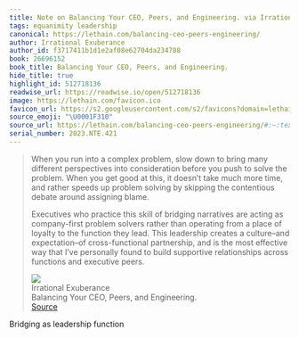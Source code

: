 ```yaml
---
title: Note on Balancing Your CEO, Peers, and Engineering. via Irrational Exuberance
tags: equanimity leadership
canonical: https://lethain.com/balancing-ceo-peers-engineering/
author: Irrational Exuberance
author_id: f3717411b1d1e2af08e62704da234788
book: 26696152
book_title: Balancing Your CEO, Peers, and Engineering.
hide_title: true
highlight_id: 512718136
readwise_url: https://readwise.io/open/512718136
image: https://lethain.com/favicon.ico
favicon_url: https://s2.googleusercontent.com/s2/favicons?domain=lethain.com
source_emoji: "\U0001F310"
source_url: https://lethain.com/balancing-ceo-peers-engineering/#:~:text=When%20you%20run,and%20executive%20peers.
serial_number: 2023.NTE.421
---
```

> When you run into a complex problem, slow down to bring many different perspectives into consideration before you push to solve the problem. When you get good at this, it doesn’t take much more time, and rather speeds up problem solving by skipping the contentious debate around assigning blame.
> 
> Executives who practice this skill of bridging narratives are acting as company-first problem solvers rather than operating from a place of loyalty to the function they lead. This leadership creates a culture–and expectation–of cross-functional partnership, and is the most effective way that I’ve personally found to build supportive relationships across functions and executive peers.
> <div class="quoteback-footer"><div class="quoteback-avatar"><img class="mini-favicon" src="https://s2.googleusercontent.com/s2/favicons?domain=lethain.com"></div><div class="quoteback-metadata"><div class="metadata-inner"><span style="display:none">FROM:</span><div aria-label="Irrational Exuberance" class="quoteback-author"> Irrational Exuberance</div><div aria-label="Balancing Your CEO, Peers, and Engineering." class="quoteback-title"> Balancing Your CEO, Peers, and Engineering.</div></div></div><div class="quoteback-backlink"><a target="_blank" aria-label="go to the full text of this quotation" rel="noopener" href="https://lethain.com/balancing-ceo-peers-engineering/#:~:text=When%20you%20run,and%20executive%20peers." class="quoteback-arrow"> Source</a></div></div>

Bridging as leadership function
